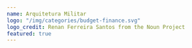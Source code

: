 ```yaml
---
name: Arquitetura Militar
logo: "/img/categories/budget-finance.svg"
logo_credit: Renan Ferreira Santos from the Noun Project
featured: true
---
```

